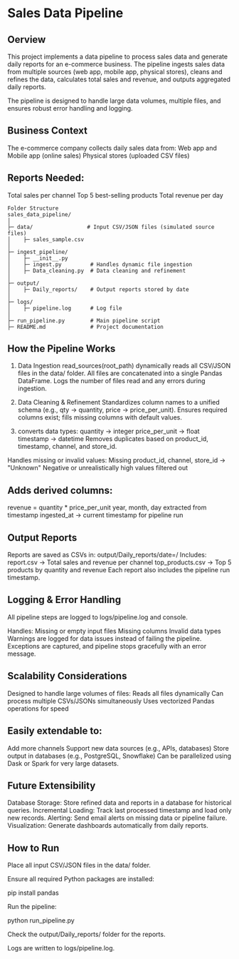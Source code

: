 # Sales Data Pipeline

## Oerview
This project implements a data pipeline to process sales data and generate daily reports for an e-commerce business. The pipeline ingests sales data from multiple sources (web app, mobile app, physical stores), cleans and refines the data, calculates total sales and revenue, and outputs aggregated daily reports.

The pipeline is designed to handle large data volumes, multiple files, and ensures robust error handling and logging.

## Business Context
The e-commerce company collects daily sales data from:
Web app and Mobile app (online sales)
Physical stores (uploaded CSV files)

## Reports Needed:
Total sales per channel
Top 5 best-selling products
Total revenue per day

```
Folder Structure
sales_data_pipeline/
│
├─ data/                 # Input CSV/JSON files (simulated source files)
│    ├─ sales_sample.csv
│
├─ ingest_pipeline/
│    ├─ __init__.py
│    ├─ ingest.py         # Handles dynamic file ingestion
│    ├─ Data_cleaning.py  # Data cleaning and refinement
│
├─ output/
│    ├─ Daily_reports/    # Output reports stored by date
│
├─ logs/
│    ├─ pipeline.log      # Log file
│
├─ run_pipeline.py        # Main pipeline script
├─ README.md              # Project documentation

```


## How the Pipeline Works

1. Data Ingestion
read_sources(root_path) dynamically reads all CSV/JSON files in the data/ folder.
All files are concatenated into a single Pandas DataFrame.
Logs the number of files read and any errors during ingestion.

2. Data Cleaning & Refinement
Standardizes column names to a unified schema (e.g., qty → quantity, price → price_per_unit).
Ensures required columns exist; fills missing columns with default values.

3. converts data types:
quantity → integer
price_per_unit → float
timestamp → datetime
Removes duplicates based on product_id, timestamp, channel, and store_id.

Handles missing or invalid values:
Missing product_id, channel, store_id → "Unknown"
Negative or unrealistically high values filtered out

## Adds derived columns:
revenue = quantity * price_per_unit
year, month, day extracted from timestamp
ingested_at → current timestamp for pipeline run


## Output Reports

Reports are saved as CSVs in: output/Daily_reports/date=<YYYY-MM-DD>/
Includes:
report.csv → Total sales and revenue per channel
top_products.csv → Top 5 products by quantity and revenue
Each report also includes the pipeline run timestamp.

## Logging & Error Handling
All pipeline steps are logged to logs/pipeline.log and console.

Handles:
Missing or empty input files
Missing columns
Invalid data types
Warnings are logged for data issues instead of failing the pipeline.
Exceptions are captured, and pipeline stops gracefully with an error message.

## Scalability Considerations
Designed to handle large volumes of files:
Reads all files dynamically
Can process multiple CSVs/JSONs simultaneously
Uses vectorized Pandas operations for speed

## Easily extendable to:
Add more channels
Support new data sources (e.g., APIs, databases)
Store output in databases (e.g., PostgreSQL, Snowflake)
Can be parallelized using Dask or Spark for very large datasets.

## Future Extensibility
Database Storage: Store refined data and reports in a database for historical queries.
Incremental Loading: Track last processed timestamp and load only new records.
Alerting: Send email alerts on missing data or pipeline failure.
Visualization: Generate dashboards automatically from daily reports.

## How to Run
Place all input CSV/JSON files in the data/ folder.

Ensure all required Python packages are installed:

pip install pandas

Run the pipeline:

python run_pipeline.py

Check the output/Daily_reports/ folder for the reports.

Logs are written to logs/pipeline.log.
